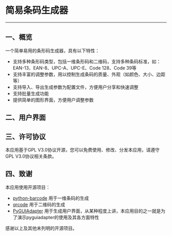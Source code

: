 # 简易条码生成器

---

## 一、概览

一个简单易用的条形码生成器，具有以下特性：

- 支持多种条形码类型，包括一维条形码和二维码，支持多种条码标准，如：EAN-13、EAN-8、UPC-A、UPC-E、Code 128、Code 39等
- 支持丰富的调整参数，用以控制生成条码的质量、外观（如颜色、大小、边距等）
- 支持导入、导出生成参数为配置文件，方便用户分享和快速调整
- 支持批量生成功能
- 提供简单的图形界面，方便用户调整参数

## 二、用户界面


## 三、许可协议

本应用基于GPL V3.0协议开源，您可以免费使用、修改、分发本应用，请遵守GPL V3.0协议相关条款。


## 四、致谢

本应用使用开源项目：
- [python-barcode](https://github.com/WhyNotHugo/python-barcode) 用于一维条码的生成
- [qrcode](https://github.com/lincolnloop/python-qrcode) 用于二维码的生成
- [PyGUIAdapter](https://github.com/zimolab/PyGUIAdapter) 用于生成用户界面，从某种程度上讲，本应用目的之一就是为了演示pyguiadapter的使用及其各方面特性

感谢以上及其他未列明的开源项目。
